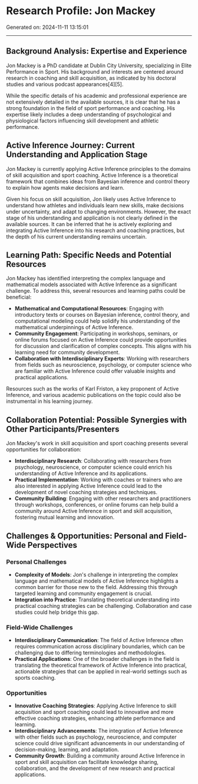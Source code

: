 # Research Profile: Jon Mackey

Generated on: 2024-11-11 13:15:01

---

## Background Analysis: Expertise and Experience

Jon Mackey is a PhD candidate at Dublin City University, specializing in Elite Performance in Sport. His background and interests are centered around research in coaching and skill acquisition, as indicated by his doctoral studies and various podcast appearances[4][5].

While the specific details of his academic and professional experience are not extensively detailed in the available sources, it is clear that he has a strong foundation in the field of sport performance and coaching. His expertise likely includes a deep understanding of psychological and physiological factors influencing skill development and athletic performance.

## Active Inference Journey: Current Understanding and Application Stage

Jon Mackey is currently applying Active Inference principles to the domains of skill acquisition and sport coaching. Active Inference is a theoretical framework that combines ideas from Bayesian inference and control theory to explain how agents make decisions and learn.

Given his focus on skill acquisition, Jon likely uses Active Inference to understand how athletes and individuals learn new skills, make decisions under uncertainty, and adapt to changing environments. However, the exact stage of his understanding and application is not clearly defined in the available sources. It can be inferred that he is actively exploring and integrating Active Inference into his research and coaching practices, but the depth of his current understanding remains uncertain.

## Learning Path: Specific Needs and Potential Resources

Jon Mackey has identified interpreting the complex language and mathematical models associated with Active Inference as a significant challenge. To address this, several resources and learning paths could be beneficial:

- **Mathematical and Computational Resources**: Engaging with introductory texts or courses on Bayesian inference, control theory, and computational modeling could help solidify his understanding of the mathematical underpinnings of Active Inference.
- **Community Engagement**: Participating in workshops, seminars, or online forums focused on Active Inference could provide opportunities for discussion and clarification of complex concepts. This aligns with his learning need for community development.
- **Collaboration with Interdisciplinary Experts**: Working with researchers from fields such as neuroscience, psychology, or computer science who are familiar with Active Inference could offer valuable insights and practical applications.

Resources such as the works of Karl Friston, a key proponent of Active Inference, and various academic publications on the topic could also be instrumental in his learning journey.

## Collaboration Potential: Possible Synergies with Other Participants/Presenters

Jon Mackey's work in skill acquisition and sport coaching presents several opportunities for collaboration:

- **Interdisciplinary Research**: Collaborating with researchers from psychology, neuroscience, or computer science could enrich his understanding of Active Inference and its applications.
- **Practical Implementation**: Working with coaches or trainers who are also interested in applying Active Inference could lead to the development of novel coaching strategies and techniques.
- **Community Building**: Engaging with other researchers and practitioners through workshops, conferences, or online forums can help build a community around Active Inference in sport and skill acquisition, fostering mutual learning and innovation.

## Challenges & Opportunities: Personal and Field-Wide Perspectives

### Personal Challenges
- **Complexity of Models**: Jon's challenge in interpreting the complex language and mathematical models of Active Inference highlights a common barrier for those new to the field. Addressing this through targeted learning and community engagement is crucial.
- **Integration into Practice**: Translating theoretical understanding into practical coaching strategies can be challenging. Collaboration and case studies could help bridge this gap.

### Field-Wide Challenges
- **Interdisciplinary Communication**: The field of Active Inference often requires communication across disciplinary boundaries, which can be challenging due to differing terminologies and methodologies.
- **Practical Applications**: One of the broader challenges in the field is translating the theoretical framework of Active Inference into practical, actionable strategies that can be applied in real-world settings such as sports coaching.

### Opportunities
- **Innovative Coaching Strategies**: Applying Active Inference to skill acquisition and sport coaching could lead to innovative and more effective coaching strategies, enhancing athlete performance and learning.
- **Interdisciplinary Advancements**: The integration of Active Inference with other fields such as psychology, neuroscience, and computer science could drive significant advancements in our understanding of decision-making, learning, and adaptation.
- **Community Growth**: Building a community around Active Inference in sport and skill acquisition can facilitate knowledge sharing, collaboration, and the development of new research and practical applications.